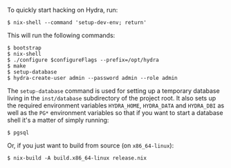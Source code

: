 To quickly start hacking on Hydra, run:

    $ nix-shell --command 'setup-dev-env; return'

This will run the following commands:

    $ bootstrap
    $ nix-shell
    $ ./configure $configureFlags --prefix=/opt/hydra
    $ make
    $ setup-database
    $ hydra-create-user admin --password admin --role admin

The `setup-database` command is used for setting up a temporary database living
in the `inst/database` subdirectory of the project root. It also sets up the
required environment variables `HYDRA_HOME`, `HYDRA_DATA` and `HYDRA_DBI` as
well as the `PG*` environment variables so that if you want to start a database
shell it's a matter of simply running:

    $ pgsql

Or, if you just want to build from source (on `x86_64-linux`):

    $ nix-build -A build.x86_64-linux release.nix
